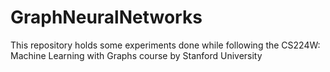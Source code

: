 # GraphNeuralNetworks
This repository holds some experiments done while following the CS224W: Machine Learning with Graphs course by Stanford University
